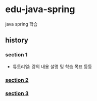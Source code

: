 # edu-java-spring

java spring 학습

## history

### section 1

-   튜토리얼: 강의 내용 설명 및 학습 목표 등등

### [section 2](./learn-spring-fraework-01/README.md)

### [section 3](./learn-spring-fraework-02/README.md)
